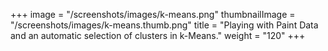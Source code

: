+++
image =  "/screenshots/images/k-means.png"
thumbnailImage = "/screenshots/images/k-means.thumb.png"
title =  "Playing with Paint Data and an automatic selection of clusters in k-Means."
weight = "120"
+++
